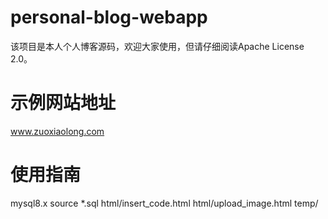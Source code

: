 # personal-blog-webapp
该项目是本人个人博客源码，欢迎大家使用，但请仔细阅读Apache License 2.0。

# 示例网站地址
www.zuoxiaolong.com

# 使用指南
mysql8.x
source *.sql
html/insert_code.html
html/upload_image.html
temp/
